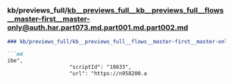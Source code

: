 ### kb/previews_full/kb__previews_full__kb__previews_full__flows__master-first__master-only@auth.har.part073.md.part001.md.part002.md

```md
### kb/previews_full/kb__previews_full__flows__master-first__master-only@auth.har.part073.md.part001.md (part 002)

```md
ibe",
                    "scriptId": "10833",
                    "url": "https://n958200.a
```

```

```
